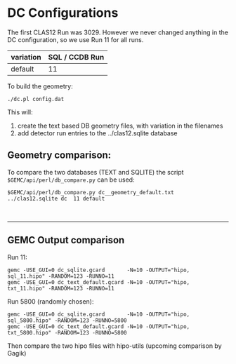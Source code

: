# DC Configurations

The first CLAS12 Run was 3029. However we never changed anything in the DC configuration, 
so we use Run 11 for all runs.

| variation    | SQL / CCDB Run | 
|--------------|----------------|
| default      | 11             | 





To build the geometry:

````./dc.pl config.dat````

This will:

1. create the text based DB geometry files, with variation in the filenames
2. add detector run entries to the ../clas12.sqlite database


## Geometry comparison:

To compare the two databases (TEXT and SQLITE) the script ` $GEMC/api/perl/db_compare.py` can be used:

````
$GEMC/api/perl/db_compare.py dc__geometry_default.txt      ../clas12.sqlite dc  11 default
````


<br/>

---




## GEMC Output comparison

Run 11:

```
gemc -USE_GUI=0 dc_sqlite.gcard       -N=10 -OUTPUT="hipo, sql_11.hipo" -RANDOM=123 -RUNNO=11  
gemc -USE_GUI=0 dc_text_default.gcard -N=10 -OUTPUT="hipo, txt_11.hipo" -RANDOM=123 -RUNNO=11  
```

Run 5800 (randomly chosen):

```
gemc -USE_GUI=0 dc_sqlite.gcard       -N=10 -OUTPUT="hipo, sql_5800.hipo" -RANDOM=123 -RUNNO=5800  
gemc -USE_GUI=0 dc_text_default.gcard -N=10 -OUTPUT="hipo, txt_5800.hipo" -RANDOM=123 -RUNNO=5800  
```

Then compare the two hipo files with hipo-utils (upcoming comparison by Gagik)
